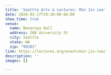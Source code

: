```yaml
---
title: 'Seattle Arts & Lectures: Min Jin Lee'
date: 2020-03-17T19:30:00-04:00
show_time: true
venue:
  name: Benaroya Hall
  address: 200 University St
  city: Seattle
  state: WA
  zip: "98101"
link: https://lectures.org/event/min-jin-lee/
description: ''
images: []

---
```

